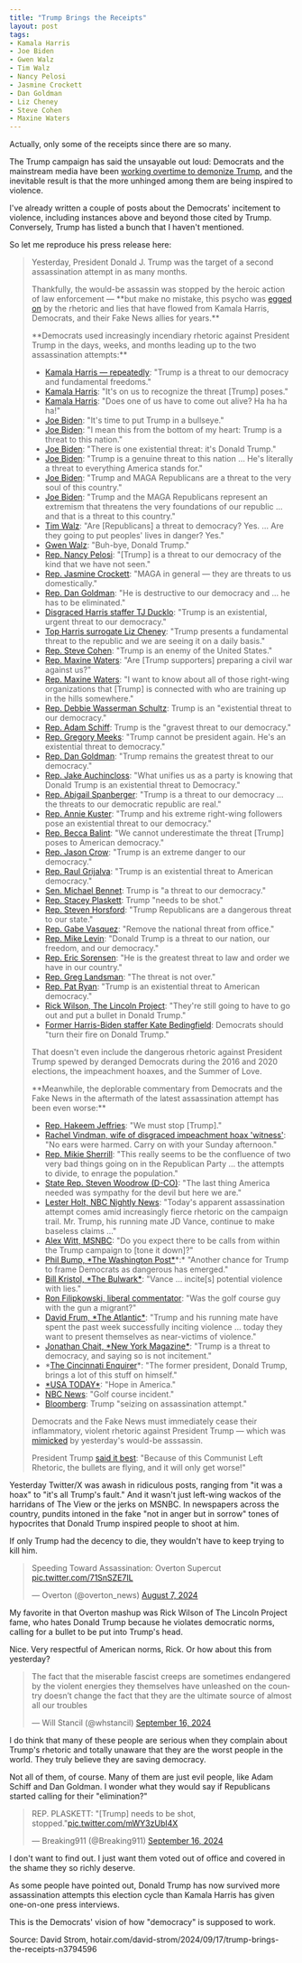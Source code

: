```yaml
---
title: "Trump Brings the Receipts"
layout: post
tags:
- Kamala Harris
- Joe Biden
- Gwen Walz
- Tim Walz
- Nancy Pelosi
- Jasmine Crockett
- Dan Goldman
- Liz Cheney
- Steve Cohen
- Maxine Waters
---
```


Actually, only some of the receipts since there are so many.

The Trump campaign has said the unsayable out loud: Democrats and the mainstream media have been <a href="https://www.donaldjtrump.com/news/7b04b05d-a8ed-479c-b92d-5868a1f6873b">working overtime to demonize Trump</a>, and the inevitable result is that the more unhinged among them are being inspired to violence.

I've already written a couple of posts about the Democrats' incitement to violence, including instances above and beyond those cited by Trump. Conversely, Trump has listed a bunch that I haven't mentioned.

So let me reproduce his press release here:

<blockquote>
<p>
	Yesterday, President Donald J. Trump was the target of a second assassination attempt in as many months.
</p>
<p>
	Thankfully, the would-be assassin was stopped by the heroic action of law enforcement &mdash; **but make no mistake, this psycho was <a href="https://x.com/Surabees/status/1835440785841680830">egged on</a> by the rhetoric and lies that have flowed from Kamala Harris, Democrats, and their Fake News allies for years.**
</p>
<p>
	**Democrats used increasingly incendiary rhetoric against President Trump in the days, weeks, and months leading up to the two assassination attempts:**
</p>
<ul>
	<li><a href="https://x.com/TrumpWarRoom/status/1835709557307220128">Kamala Harris &mdash; repeatedly</a>: "Trump is a threat to our democracy and fundamental freedoms."</li>
	<li><a href="https://x.com/KamalaHarris/status/1775939587589689479">Kamala Harris</a>: "It's on us to recognize the threat [Trump] poses."</li>
	<li><a href="https://x.com/TrumpWarRoom/status/1816168883197468852">Kamala Harris</a>: "Does one of us have to come out alive? Ha ha ha ha!"</li>
	<li><a href="https://www.usatoday.com/story/news/politics/elections/2024/07/13/biden-trump-bullseye-quote/74397121007/">Joe Biden</a>: "It's time to put Trump in a bullseye."</li>
	<li><a href="https://x.com/RealSaavedra/status/1812593933676929100">Joe Biden</a>: "I mean this from the bottom of my heart: Trump is a threat to this nation."</li>
	<li><a href="https://rollcall.com/2024/03/04/one-existential-threat-in-shift-biden-gives-trump-a-tongue-lashing/">Joe Biden</a>: "There is one existential threat: it's Donald Trump."</li>
	<li><a href="https://x.com/JoeBiden/status/1806745000971296833">Joe Biden</a>: "Trump is a genuine threat to this nation &hellip; He's literally a threat to everything America stands for."</li>
	<li><a href="https://x.com/JoeBiden/status/1565492666120523778">Joe Biden</a>: "Trump and MAGA Republicans are a threat to the very soul of this country."</li>
	<li><a href="https://x.com/RNCResearch/status/1812966910150992234">Joe Biden</a>: "Trump and the MAGA Republicans represent an extremism that threatens the very foundations of our republic &hellip; and that is a threat to this country."</li>
	<li><a href="https://x.com/TrumpWarRoom/status/1835709648869150935">Tim Walz</a>: "Are [Republicans] a threat to democracy? Yes. &hellip; Are they going to put peoples' lives in danger? Yes."</li>
	<li><a href="https://x.com/TrumpWarRoom/status/1835054355189313896">Gwen Walz</a>: "Buh-bye, Donald Trump."</li>
	<li><a href="https://x.com/TrumpWarRoom/status/1826663245995790397">Rep. Nancy Pelosi</a>: "[Trump] is a threat to our democracy of the kind that we have not seen."</li>
	<li><a href="https://x.com/TrumpWarRoom/status/1835697949562503377">Rep. Jasmine Crockett</a>: "MAGA in general &mdash; they are threats to us domestically."</li>
	<li><a href="https://thehill.com/homenews/house/4321089-trump-goldman-apology-eliminated-democracy-2024/">Rep. Dan Goldman</a>: "He is destructive to our democracy and &hellip; he has to be eliminated."</li>
	<li><a href="https://x.com/TrumpWarRoom/status/1835708237431316621">Disgraced Harris staffer TJ Ducklo</a>: "Trump is an existential, urgent threat to our democracy."</li>
	<li><a href="https://x.com/TrumpWarRoom/status/1835706931375157257">Top Harris surrogate Liz Cheney</a>: "Trump presents a fundamental threat to the republic and we are seeing it on a daily basis."</li>
	<li><a href="https://archive.org/details/MSNBCW_20230610_120000_The_Katie_Phang_Show/start/1140/end/1200">Rep. Steve Cohen</a>: "Trump is an enemy of the United States."</li>
	<li><a href="https://x.com/RNCResearch/status/1797438425106157714">Rep. Maxine Waters</a>: "Are [Trump supporters] preparing a civil war against us?"</li>
	<li><a href="https://x.com/RNCResearch/status/1787470550320689252">Rep. Maxine Waters</a>: "I want to know about all of those right-wing organizations that [Trump] is connected with who are training up in the hills somewhere."</li>
	<li><a href="https://x.com/DWStweets/status/1810437872157360496">Rep. Debbie Wasserman Schultz</a>: Trump is an "existential threat to our democracy."</li>
	<li><a href="https://x.com/politico/status/1749633367803564403">Rep. Adam Schiff</a>: Trump is the "gravest threat to our democracy."</li>
	<li><a href="https://x.com/tomselliott/status/1810401090095165619">Rep. Gregory Meeks</a>: "Trump cannot be president again. He's an existential threat to democracy."</li>
	<li><a href="https://x.com/RepDanGoldman/status/1805303620768088240">Rep. Dan Goldman</a>: "Trump remains the greatest threat to our democracy."</li>
	<li><a href="https://www.foxnews.com/video/6357115096112">Rep. Jake Auchincloss</a>: "What unifies us as a party is knowing that Donald Trump is an existential threat to Democracy."</li>
	<li><a href="https://transcripts.cnn.com/show/ctmo/date/2024-01-08/segment/04">Rep. Abigail Spanberger</a>: "Trump is a threat to our democracy … the threats to our democratic republic are real."</li>
	<li><a href="https://x.com/Marisa_N19/status/1795898240799256588">Rep. Annie Kuster</a>: "Trump and his extreme right-wing followers pose an existential threat to our democracy."</li>
	<li><a href="https://x.com/RepBeccaB/status/1785403877405135163">Rep. Becca Balint</a>: "We cannot underestimate the threat [Trump] poses to American democracy."</li>
	<li><a href="https://x.com/BidenHQ/status/1778944484014805383">Rep. Jason Crow</a>: "Trump is an extreme danger to our democracy."</li>
	<li><a href="https://x.com/RepRaulGrijalva/status/1785389599348388141">Rep. Raul Grijalva</a>: "Trump is an existential threat to American democracy."</li>
	<li><a href="https://x.com/MichaelBennet/status/1585078268159356929">Sen. Michael Bennet</a>: Trump is "a threat to our democracy."</li>
	<li><a href="https://nypost.com/2023/06/19/democrat-stacey-plaskett-says-trump-needs-to-be-shot/">Rep. Stacey Plaskett</a>: Trump "needs to be shot."</li>
	<li><a href="https://x.com/StevenHorsford/status/1545475274136883200">Rep. Steven Horsford</a>: "Trump Republicans are a dangerous threat to our state."</li>
	<li><a href="https://x.com/Gabe_NM/status/1348476149710475265">Rep. Gabe Vasquez</a>: "Remove the national threat from office."</li>
	<li><a href="https://x.com/MikeLevin/status/1832224089693384864">Rep. Mike Levin</a>: "Donald Trump is a threat to our nation, our freedom, and our democracy."</li>
	<li><a href="https://x.com/ERICSORENSEN/status/1775848322202247389">Rep. Eric Sorensen</a>: "He is the greatest threat to law and order we have in our country."</li>
	<li><a href="https://x.com/GregLandsman/status/1611363861365460992">Rep. Greg Landsman</a>: "The threat is not over."</li>
	<li><a href="https://x.com/PatRyanUC/status/1811072720848687414">Rep. Pat Ryan</a>: "Trump is an existential threat to American democracy."</li>
	<li><a href="https://www.breitbart.com/politics/2024/07/13/past-rhetoric-lincoln-project-co-founder-rick-wilson-said-donor-class-must-put-a-bullet-in-donald-trump/">Rick Wilson, The Lincoln Project</a>: "They're still going to have to go out and put a bullet in Donald Trump."</li>
	<li><a href="https://x.com/TrumpWarRoom/status/1813062394211344474">Former Harris-Biden staffer Kate Bedingfield</a>: Democrats should "turn their fire on Donald Trump."</li>
</ul>

That doesn't even include the dangerous rhetoric against President Trump spewed by deranged Democrats during the 2016 and 2020 elections, the impeachment hoaxes, and the Summer of Love.

<p>
	**Meanwhile, the deplorable commentary from Democrats and the Fake News in the aftermath of the latest assassination attempt has been even worse:**
</p>
<ul>
	<li><a href="https://x.com/RepJeffries/status/1835400811012071678">Rep. Hakeem Jeffries</a>: "We must stop [Trump]."</li>
	<li><a href="https://x.com/DonaldJTrumpJr/status/1835432636686483840">Rachel Vindman, wife of disgraced impeachment hoax 'witness'</a>: "No ears were harmed. Carry on with your Sunday afternoon."</li>
	<li><a href="https://x.com/RNCResearch/status/1835697612323692682">Rep. Mikie Sherrill</a>: "This really seems to be the confluence of two very bad things going on in the Republican Party &hellip; the attempts to divide, to enrage the population."</li>
	<li><a href="https://denvergazette.com/news/colorado-democrat-deletes-account-after-trump-shooting/article_7a48556c-41ee-11ef-9e26-ab6c37facc53.html">State Rep. Steven Woodrow (D-CO)</a>: "The last thing America needed was sympathy for the devil but here we are."</li>
	<li><a href="https://x.com/CurtisHouck/status/1835449928136462361">Lester Holt, NBC Nightly News</a>: "Today's apparent assassination attempt comes amid increasingly fierce rhetoric on the campaign trail. Mr. Trump, his running mate JD Vance, continue to make baseless claims &hellip;"</li>
	<li><a href="https://x.com/CurtisHouck/status/1835416101611589931">Alex Witt, MSNBC</a>: "Do you expect there to be calls from within the Trump campaign to [tone it down]?"</li>
	<li><a href="https://www.washingtonpost.com/politics/2024/09/16/another-chance-trump-frame-democrats-dangerous-has-emerged/">Phil Bump, *The Washington Post*</a>*:* "Another chance for Trump to frame Democrats as dangerous has emerged."</li>
	<li><a href="https://x.com/DonaldJTrumpJr/status/1835457726937268547">Bill Kristol, *The Bulwark*</a>: "Vance &hellip; incite[s] potential violence with lies."</li>
	<li><a href="https://x.com/ronfilipkowski/status/1835456216178331947?s=46&amp;t=jCHou9Ht-D9FgubZD9ZMtw">Ron Filipkowski, liberal commentator</a>: "Was the golf course guy with the gun a migrant?"</li>
	<li><a href="https://x.com/DonaldJTrumpJr/status/1835500981703815488">David Frum, *The Atlantic*</a>: "Trump and his running mate have spent the past week successfully inciting violence &hellip; today they want to present themselves as near-victims of violence."</li>
	<li><a href="https://nymag.com/intelligencer/article/trump-is-a-threat-to-democracy-saying-so-is-not-incitement.html">Jonathan Chait, *New York Magazine*</a>: "Trump is a threat to democracy, and saying so is not incitement."</li>
	<li>*<a href="https://x.com/Enquirer/status/1835702707505730032">The Cincinnati Enquirer</a>*: "The former president, Donald Trump, brings a lot of this stuff on himself."</li>
	<li><a href="https://x.com/DonaldJTrumpJr/status/1835725196080083351">*USA TODAY*</a>: "Hope in America."</li>
	<li><a href="https://x.com/SteveGuest/status/1835680446996238686">NBC News</a>: "Golf course incident."</li>
	<li><a href="https://x.com/WelbornBeege/status/1835708303340445798">Bloomberg</a>: Trump "seizing on assassination attempt."</li>
</ul>
<p>
	Democrats and the Fake News must immediately cease their inflammatory, violent rhetoric against President Trump &mdash; which was <a href="https://x.com/Surabees/status/1835440785841680830">mimicked</a> by yesterday's would-be asssassin.
</p>
<p>
	President Trump <a href="https://x.com/realDonaldTrump/status/1835717973069197484">said it best</a>: "Because of this Communist Left Rhetoric, the bullets are flying, and it will only get worse!"
</p>
</blockquote>

Yesterday Twitter/X was awash in ridiculous posts, ranging from "it was a hoax" to "it's all Trump's fault." And it wasn't just left-wing wackos of the harridans of The View or the jerks on MSNBC. In newspapers across the country, pundits intoned in the fake "not in anger but in sorrow" tones of hypocrites that Donald Trump inspired people to shoot at him.

If only Trump had the decency to die, they wouldn't have to keep trying to kill him.

<blockquote class="twitter-tweet">
<p lang="en" dir="ltr">
	Speeding Toward Assassination: Overton Supercut <a href="https://t.co/71SnSZE7IL">pic.twitter.com/71SnSZE7IL</a>
</p>
— Overton (@overton_news) <a href="https://twitter.com/overton_news/status/1820998874087006265?ref_src=twsrc%5Etfw">August 7, 2024</a>
</blockquote>

My favorite in that Overton mashup was Rick Wilson of The Lincoln Project fame, who hates Donald Trump because he violates democratic norms, calling for a bullet to be put into Trump's head.

Nice. Very respectful of American norms, Rick. Or how about this from yesterday?

<blockquote class="twitter-tweet">
<p lang="en" dir="ltr">
	The fact that the miserable fascist creeps are sometimes endangered by the violent energies they themselves have unleashed on the country doesn’t change the fact that they are the ultimate source of almost all our troubles
</p>
— Will Stancil (@whstancil) <a href="https://twitter.com/whstancil/status/1835785124811772065?ref_src=twsrc%5Etfw">September 16, 2024</a>
</blockquote>

I do think that many of these people are serious when they complain about Trump's rhetoric and totally unaware that they are the worst people in the world. They truly believe they are saving democracy.

Not all of them, of course. Many of them are just evil people, like Adam Schiff and Dan Goldman. I wonder what they would say if Republicans started calling for their "elimination?"

<blockquote class="twitter-tweet">
<p lang="en" dir="ltr">
	REP. PLASKETT: "[Trump] needs to be shot, stopped."<a href="https://t.co/mWY3zUbI4X">pic.twitter.com/mWY3zUbI4X</a>
</p>
— Breaking911 (@Breaking911) <a href="https://twitter.com/Breaking911/status/1835769006768460210?ref_src=twsrc%5Etfw">September 16, 2024</a>
</blockquote>
<script async src="https://platform.twitter.com/widgets.js" charset="utf-8">
</script>

I don't want to find out. I just want them voted out of office and covered in the shame they so richly deserve.

As some people have pointed out, Donald Trump has now survived more assassination attempts this election cycle than Kamala Harris has given one-on-one press interviews.

This is the Democrats' vision of how "democracy" is supposed to work.

Source: David Strom, hotair.com/david-strom/2024/09/17/trump-brings-the-receipts-n3794596
